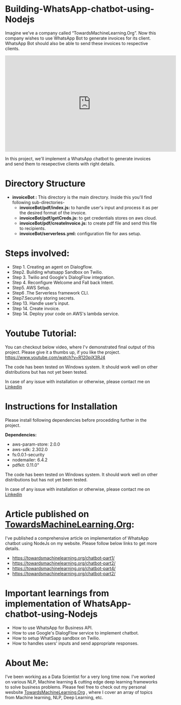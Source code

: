 # Building-WhatsApp-chatbot-using-Nodejs

Imagine we’ve a company called “TowardsMachineLearning.Org”. Now this company wishes to use WhatsApp Bot to generate invoices for its client. WhatsApp Bot should also be able to send these invoices to respective clients. 

<iframe width="560" height="315" src="https://www.youtube.com/embed/R120pjX3RJ4" frameborder="0" allowfullscreen></iframe>


In this project, we'll implement a WhatsApp chatbot to generate invoices and send them to resepective clients with right details.

# Directory Structure
* **invoiceBot :** This directory is the main directory. Inside this you'll find following sub-directories-
   * **invoiceBot/pdf/index.js:** to handle user's input and process it as per the desired format of the invoice.
   * **invoiceBot/pdf/getCreds.js:** to get credentials stores on aws cloud.
   * **invoiceBot/pdf/createInvoice.js:** to create pdf file and send this file to recipients.
   * **invoiceBot/serverless.yml:** configuration file for aws setup.
    

# **Steps involved:**
   * Step 1. Creating an agent on Dialogflow.
   * Step2. Building whatsapp Sandbox on Twilio.
   * Step 3. Twilio and Google's DialogFlow integration.
   * Step 4. Reconfigure Welcome and Fall back Intent.
   * Step5. AWS Setup.
   * Step6 .The Serverless framework CLI.
   * Step7.Securely storing secrets.
   * Step 13. Handle user’s input.
   * Step 14. Create invoice.
   * Step 14. Deploy your code on AWS's lambda service.



# Youtube Tutorial:
You can checkout below video, where I'v demonstrated final output of this project. Please give it a thumbs up, if you like the project.
https://www.youtube.com/watch?v=R120pjX3RJ4

The code has been tested on Windows system. It should work well on other distributions but has not yet been tested.

In case of any issue with installation or otherwise, please contact me on [Linkedin](https://www.linkedin.com/in/praveen-kumar-anwla-49169266/)

# Instructions for Installation
Please install following dependencies before procedding further in the project.

**Dependencies:**
  * aws-param-store: 2.0.0  
  * aws-sdk: 2.302.0  
  * fs:0.0.1-security  
  * nodemailer: 6.4.2  
  * pdfkit: 0.11.0"

The code has been tested on Windows system. It should work well on other distributions but has not yet been tested.

In case of any issue with installation or otherwise, please contact me on [Linkedin](https://www.linkedin.com/in/praveen-kumar-anwla-49169266/)

# **Article published on [TowardsMachineLearning.Org](https://towardsmachinelearning.org/):** 
I've published a comprehensive article on implementation of WhatsApp chatbot using NodeJs on my website. Please follow below links to get more details.
   * https://towardsmachinelearning.org/chatbot-part1/
   * https://towardsmachinelearning.org/chatbot-part2/
   * https://towardsmachinelearning.org/chatbot-part4/
   * https://towardsmachinelearning.org/chatbot-part2/

# **Important learnings from implementation of WhatsApp-chatbot-using-Nodejs**
   * How to use WhatsApp for Business API.
   * How to use Google's DialogFlow service to implement chatbot.
   * How to setup WhatSapp sandbox on Twilio.
   * How to handles users' inputs and send appropriate responses.

# **About Me:**
I’ve been working as a Data Scientist for a very long time now. I've worked on various NLP, Machine learning & cutting edge deep learning frameworks to solve business problems. Please feel free to check out my personal wesbsite [TowardsMachineLearning.Org](https://towardsmachinelearning.org/) , where I cover an array of topics from Machine learning, NLP, Deep Learning, etc.




